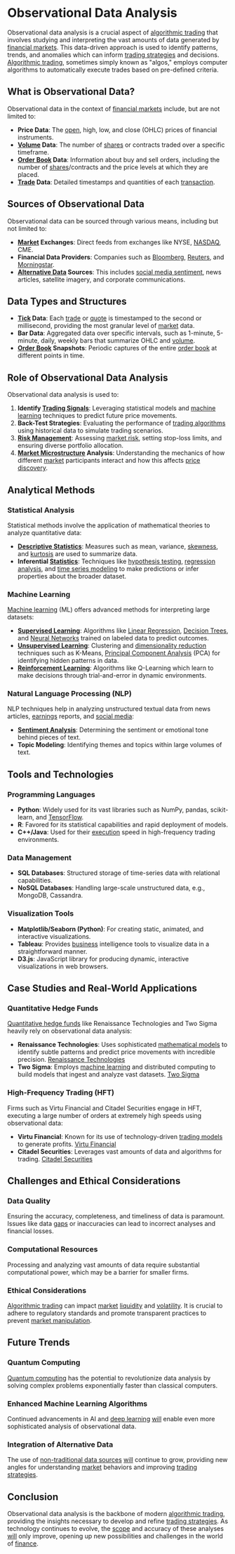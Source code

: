 # Observational Data Analysis

Observational data analysis is a crucial aspect of [algorithmic trading](../a/algorithmic_trading.md) that involves studying and interpreting the vast amounts of data generated by [financial markets](../f/financial_market.md). This data-driven approach is used to identify patterns, trends, and anomalies which can inform [trading strategies](../t/trading_strategies.md) and decisions. [Algorithmic trading](../a/algorithmic_trading.md), sometimes simply known as "algos," employs computer algorithms to automatically execute trades based on pre-defined criteria.

## What is Observational Data?

Observational data in the context of [financial markets](../f/financial_market.md) include, but are not limited to:
- **Price Data**: The [open](../o/open.md), high, low, and close (OHLC) prices of financial instruments.
- **[Volume](../v/volume.md) Data**: The number of [shares](../s/shares.md) or contracts traded over a specific timeframe.
- **[Order Book](../o/order_book.md) Data**: Information about buy and sell orders, including the number of [shares](../s/shares.md)/contracts and the price levels at which they are placed.
- **[Trade](../t/trade.md) Data**: Detailed timestamps and quantities of each [transaction](../t/transaction.md).

## Sources of Observational Data

Observational data can be sourced through various means, including but not limited to:
- **[Market](../m/market.md) Exchanges**: Direct feeds from exchanges like NYSE, [NASDAQ](../n/nasdaq.md), CME.
- **Financial Data Providers**: Companies such as [Bloomberg](../b/bloomberg.md), [Reuters](../r/reuters.md), and [Morningstar](../m/morningstar.md).
- **[Alternative Data](../a/alternative_data.md) Sources**: This includes [social media sentiment](../s/social_media_sentiment.md), news articles, satellite imagery, and corporate communications.

## Data Types and Structures

- **[Tick](../t/tick.md) Data**: Each [trade](../t/trade.md) or [quote](../q/quote.md) is timestamped to the second or millisecond, providing the most granular level of [market](../m/market.md) data.
- **Bar Data**: Aggregated data over specific intervals, such as 1-minute, 5-minute, daily, weekly bars that summarize OHLC and [volume](../v/volume.md).
- **[Order Book](../o/order_book.md) Snapshots**: Periodic captures of the entire [order book](../o/order_book.md) at different points in time.

## Role of Observational Data Analysis

Observational data analysis is used to:
1. **Identify [Trading Signals](../t/trading_signals.md)**: Leveraging statistical models and [machine learning](../m/machine_learning.md) techniques to predict future price movements.
2. **Back-Test Strategies**: Evaluating the performance of [trading algorithms](../t/trading_algorithms.md) using historical data to simulate trading scenarios.
3. **[Risk Management](../r/risk_management.md)**: Assessing [market risk](../m/market_risk.md), setting stop-loss limits, and ensuring diverse portfolio allocation.
4. **[Market Microstructure](../m/market_microstructure.md) Analysis**: Understanding the mechanics of how different [market](../m/market.md) participants interact and how this affects [price discovery](../p/price_discovery.md).

## Analytical Methods

### Statistical Analysis

Statistical methods involve the application of mathematical theories to analyze quantitative data:
- **[Descriptive Statistics](../d/descriptive_statistics.md)**: Measures such as mean, variance, [skewness](../s/skewness.md), and [kurtosis](../k/kurtosis.md) are used to summarize data.
- **Inferential [Statistics](../s/statistics.md)**: Techniques like [hypothesis testing](../h/hypothesis_testing.md), [regression analysis](../r/regression_analysis.md), and [time series modeling](../t/time_series_modeling.md) to make predictions or infer properties about the broader dataset.

### Machine Learning

[Machine learning](../m/machine_learning.md) (ML) offers advanced methods for interpreting large datasets:
- **[Supervised Learning](../s/supervised_learning.md)**: Algorithms like [Linear Regression](../l/linear_regression.md), [Decision Trees](../d/decision_trees.md), and [Neural Networks](../n/neural_networks_in_trading.md) trained on labeled data to predict outcomes.
- **[Unsupervised Learning](../u/unsupervised_learning.md)**: Clustering and [dimensionality reduction](../d/dimensionality_reduction_in_trading.md) techniques such as K-Means, [Principal Component Analysis](../p/principal_component_analysis_(pca).md) (PCA) for identifying hidden patterns in data.
- **[Reinforcement Learning](../r/reinforcement_learning.md)**: Algorithms like Q-Learning which learn to make decisions through trial-and-error in dynamic environments.

### Natural Language Processing (NLP)

NLP techniques help in analyzing unstructured textual data from news articles, [earnings](../e/earnings.md) reports, and [social media](../s/social_media.md):
- **[Sentiment Analysis](../s/sentiment_analysis.md)**: Determining the sentiment or emotional tone behind pieces of text.
- **Topic Modeling**: Identifying themes and topics within large volumes of text.

## Tools and Technologies

### Programming Languages

- **Python**: Widely used for its vast libraries such as NumPy, pandas, scikit-learn, and [TensorFlow](../t/tensorflow.md).
- **R**: Favored for its statistical capabilities and rapid deployment of models.
- **C++/Java**: Used for their [execution](../e/execution.md) speed in high-frequency trading environments.

### Data Management

- **SQL Databases**: Structured storage of time-series data with relational capabilities.
- **NoSQL Databases**: Handling large-scale unstructured data, e.g., MongoDB, Cassandra.

### Visualization Tools

- **Matplotlib/Seaborn (Python)**: For creating static, animated, and interactive visualizations.
- **Tableau**: Provides [business](../b/business.md) intelligence tools to visualize data in a straightforward manner. 
- **D3.js**: JavaScript library for producing dynamic, interactive visualizations in web browsers.

## Case Studies and Real-World Applications

### Quantitative Hedge Funds

[Quantitative hedge funds](../q/quantitative_hedge_funds.md) like Renaissance Technologies and Two Sigma heavily rely on observational data analysis:
- **Renaissance Technologies**: Uses sophisticated [mathematical models](../m/mathematical_models_in_trading.md) to identify subtle patterns and predict price movements with incredible precision. [Renaissance Technologies](https://www.rentec.com/)
- **Two Sigma**: Employs [machine learning](../m/machine_learning.md) and distributed computing to build models that ingest and analyze vast datasets. [Two Sigma](https://www.twosigma.com/)

### High-Frequency Trading (HFT)

Firms such as Virtu Financial and Citadel Securities engage in HFT, executing a large number of orders at extremely high speeds using observational data:
- **Virtu Financial**: Known for its use of technology-driven [trading models](../t/trading_models.md) to generate profits. [Virtu Financial](https://www.virtu.com/)
- **Citadel Securities**: Leverages vast amounts of data and algorithms for trading. [Citadel Securities](https://www.citadelsecurities.com/)

## Challenges and Ethical Considerations

### Data Quality

Ensuring the accuracy, completeness, and timeliness of data is paramount. Issues like data [gaps](../g/gap.md) or inaccuracies can lead to incorrect analyses and financial losses.

### Computational Resources

Processing and analyzing vast amounts of data require substantial computational power, which may be a barrier for smaller firms.

### Ethical Considerations

[Algorithmic trading](../a/algorithmic_trading.md) can impact [market](../m/market.md) [liquidity](../l/liquidity.md) and [volatility](../v/volatility.md). It is crucial to adhere to regulatory standards and promote transparent practices to prevent [market manipulation](../m/market_manipulation.md).

## Future Trends

### Quantum Computing

[Quantum computing](../q/quantum_computing_in_trading.md) has the potential to revolutionize data analysis by solving complex problems exponentially faster than classical computers.

### Enhanced Machine Learning Algorithms

Continued advancements in AI and [deep learning](../d/deep_learning.md) [will](../w/will.md) enable even more sophisticated analysis of observational data.

### Integration of Alternative Data

The use of [non-traditional data sources](../n/non-traditional_data_sources.md) [will](../w/will.md) continue to grow, providing new angles for understanding [market](../m/market.md) behaviors and improving [trading strategies](../t/trading_strategies.md).

## Conclusion

Observational data analysis is the backbone of modern [algorithmic trading](../a/algorithmic_trading.md), providing the insights necessary to develop and refine [trading strategies](../t/trading_strategies.md). As technology continues to evolve, the [scope](../s/scope.md) and accuracy of these analyses [will](../w/will.md) only improve, opening up new possibilities and challenges in the world of [finance](../f/finance.md).


